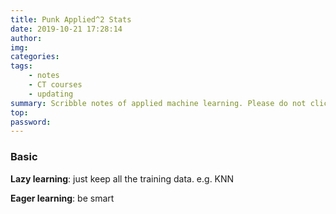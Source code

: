 ```yaml
---
title: Punk Applied^2 Stats
date: 2019-10-21 17:28:14
author: 
img:
categories: 
tags:
	- notes
	- CT courses
	- updating
summary: Scribble notes of applied machine learning. Please do not click in if you are expecting some precise and profound things.
top:
password:
---
```

### Basic
**Lazy learning**: just keep all the training data. e.g. KNN

**Eager learning**: be smart 
